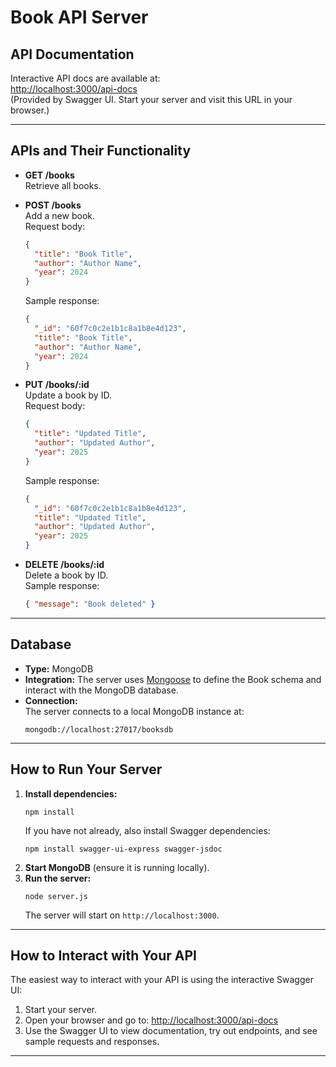 # Book API Server

## API Documentation

Interactive API docs are available at:  
[http://localhost:3000/api-docs](http://localhost:3000/api-docs)  
(Provided by Swagger UI. Start your server and visit this URL in your browser.)

---

## APIs and Their Functionality

- **GET /books**  
  Retrieve all books.

- **POST /books**  
  Add a new book.  
  Request body:  
  ```json
  {
    "title": "Book Title",
    "author": "Author Name",
    "year": 2024
  }
  ```
  Sample response:
  ```json
  {
    "_id": "60f7c0c2e1b1c8a1b8e4d123",
    "title": "Book Title",
    "author": "Author Name",
    "year": 2024
  }
  ```

- **PUT /books/:id**  
  Update a book by ID.  
  Request body:  
  ```json
  {
    "title": "Updated Title",
    "author": "Updated Author",
    "year": 2025
  }
  ```
  Sample response:
  ```json
  {
    "_id": "60f7c0c2e1b1c8a1b8e4d123",
    "title": "Updated Title",
    "author": "Updated Author",
    "year": 2025
  }
  ```

- **DELETE /books/:id**  
  Delete a book by ID.  
  Sample response:
  ```json
  { "message": "Book deleted" }
  ```

---

## Database

- **Type:** MongoDB
- **Integration:** The server uses [Mongoose](https://mongoosejs.com/) to define the Book schema and interact with the MongoDB database.
- **Connection:**  
  The server connects to a local MongoDB instance at:
  ```
  mongodb://localhost:27017/booksdb
  ```

---

## How to Run Your Server

1. **Install dependencies:**
   ```
   npm install
   ```
   If you have not already, also install Swagger dependencies:
   ```
   npm install swagger-ui-express swagger-jsdoc
   ```
2. **Start MongoDB** (ensure it is running locally).
3. **Run the server:**
   ```
   node server.js
   ```
   The server will start on `http://localhost:3000`.

---

## How to Interact with Your API

The easiest way to interact with your API is using the interactive Swagger UI:

1. Start your server.
2. Open your browser and go to: [http://localhost:3000/api-docs](http://localhost:3000/api-docs)
3. Use the Swagger UI to view documentation, try out endpoints, and see sample requests and responses.

---